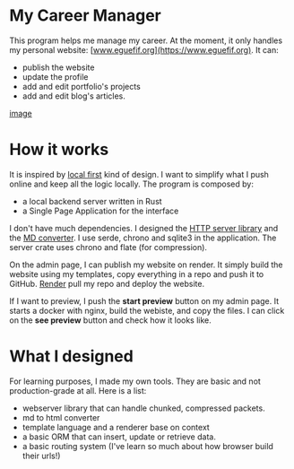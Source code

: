 # My Career Manager

This program helps me manage my career. At the moment, it only handles my personal website: [www.eguefif.org](https://www.eguefif.org).
It can:
* publish the website
* update the profile
* add and edit portfolio's projects
* add and edit blog's articles.

[image](./manager.gif)

# How it works
It is inspired by [local first]() kind of design. I want to simplify what I push online and keep all the logic locally.
The program is composed by:
* a local backend server written in Rust
* a Single Page Application for the interface

I don't have much dependencies. I designed the [HTTP server library](https://github.com/eguefif/webserv-rs/) and the [MD converter](https://github.com/eguefif/md_to_html/).
I use serde, chrono and sqlite3 in the application. The server crate uses chrono and flate (for compression).

On the admin page, I can publish my website on render. It simply build the website using my templates, copy everything in a repo and push it to GitHub. [Render](https://render.com/) pull my repo and deploy the website.

If I want to preview, I push the __start preview__ button on my admin page. It starts a docker with nginx, build the webiste, and copy the files. I can click on the __see preview__ button and check how it looks like.

# What I designed
For learning purposes, I made my own tools. They are basic and not production-grade at all. Here is a list:
* webserver library that can handle chunked, compressed packets.
* md to html converter
* template language and a renderer base on context
* a basic ORM that can insert, update or retrieve data.
* a basic routing system (I've learn so much about how browser build their urls!)

